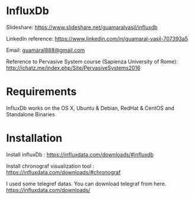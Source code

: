 # InfluxDb

Slideshare: https://www.slideshare.net/guamaralvasil/influxdb

LinkedIn reference: https://www.linkedin.com/in/guamaral-vasil-707393a5

Email: guamaral888@gmail.com

Reference to Pervasive System course (Sapienza University of Rome): http://ichatz.me/index.php/Site/PervasiveSystems2016


# Requirements
  InfluxDb works on the OS X, Ubuntu & Debian, RedHat & CentOS and Standalone Binaries

# Installation
  Install influxDb : https://influxdata.com/downloads/#influxdb
  
  Install chronograf visualization tool : https://influxdata.com/downloads/#chronograf
  
  I used some telegref datas. You can download telegraf from here.
  https://influxdata.com/downloads/

